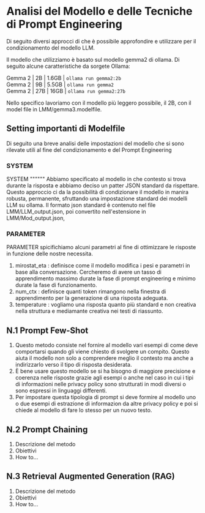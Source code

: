 # Analisi del Modello e delle Tecniche di Prompt Engineering
Di seguito diversi approcci di che è possibile approfondire e utilizzare per il condizionamento del modello LLM.

Il modello che utilizziamo è basato sul modello gemma2 di ollama. Di seguito alcune caratteristiche da sorgete Ollama:

 Gemma 2            | 2B         | 1.6GB | `ollama run gemma2:2b`         
 Gemma 2            | 9B         | 5.5GB | `ollama run gemma2`            
 Gemma 2            | 27B        | 16GB  | `ollama run gemma2:27b`        

Nello specifico lavoriamo con il modello più leggero possibile, il 2B, con il model file in LMM/gemma3.modelfile.

## Setting importanti di Modelfile
Di seguito una breve analisi delle impostazioni del modello che si sono rilevate utili al fine del condizionamento e del Prompt Engineering

### SYSTEM
SYSTEM """<system message>""" Abbiamo specificato al modello in che contesto si trova durante la risposta e abbiamo deciso un patter JSON standard da rispettare. Questo approccio ci da la possibilità di condizionare il modello in manira robusta, permanente, sfruttando una impostazione standard dei modelli LLM su ollama. Il formato json standard è contenuto nel file LMM/LLM_output.json, poi convertito nell'estensione in LMM/Mod_output.json,

### PARAMETER
PARAMETER <parameter> <parametervalue> spicifichiamo alcuni parametri al fine di ottimizzare le risposte in funzione delle nostre necessita.

1. mirostat_eta : definisce come il modello modifica i pesi e parametri in base alla   conversazione. Cercheremo di avere un tasso di apprendimento massimo durate la fase di prompt engineering e minimo durate la fase di funzionamento.
2. num_ctx : definisce quanti token rimangono nella finestra di apprendimento per la generazione di una risposta adeguata.
3. temperature : vogliamo una risposta quanto più standard e non creativa nella struttura e mediamante creativa nei testi di riassunto.

## N.1 Prompt Few-Shot
1. Questo metodo consiste nel fornire al modello vari esempi di come deve comportarsi quando gli viene chiesto di svolgere un compito. Questo aiuta il modello non solo a comprendere meglio il contesto ma anche a indirizzarlo verso il tipo di risposta desiderata.
2. È bene usare questo modello se si ha bisogno di maggiore precisione e coerenza nelle risposte grazie agli esempi o anche nel caso in cui i tipi di informazioni nelle privacy policy sono strutturati in modi diversi o sono espressi in linguaggi differenti.
3. Per impostare questa tipologia di prompt si deve formire al modello uno o due esempi di estrazione di informazion da altre privacy policy e poi si chiede al modello di fare lo stesso per un nuovo testo.

## N.2 Prompt Chaining
1. Descrizione del metodo
2. Obiettivi
3. How to...

## N.3 Retrieval Augmented Generation (RAG)
1. Descrizione del metodo
2. Obiettivi
3. How to...
